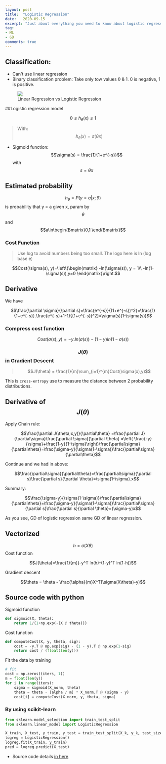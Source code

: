 ```yaml
---
layout: post
title:  "Logistic Regression"
date:   2020-09-15
excerpt: "Just about everything you need to know about logistic regression, math, derivative and more."
tag:
- ML
- GD
comments: true
---
```

## Classification:

- Can't use linear regression
- Binary classification problem: Take only tow values 0 & 1. 0 is negative, 1 is positive.

<figure>
	<a href="https://miro.medium.com/max/1428/1*Vd9ZTC1zWJPtV7iXPMJk1Q.png"><img src="https://miro.medium.com/max/1428/1*Vd9ZTC1zWJPtV7iXPMJk1Q.png"></a>
	<figcaption> Linear Regression vs Logistic Regression
    </figcaption>
</figure>


##Logistic regression model

$$0\leqslant h_\theta(x)\leqslant 1$$

> With:
> $$h_\theta(x) = \sigma(\theta x)$$

* Sigmoid function: $$\sigma(s) = \frac{1}{1+e^{-s}}$$ with $$s=\theta x$$

## Estimated probability

$$h_\theta=P(y=a|x;\theta)$$
is  probability that y = a given x, param by $$\theta$$ and $$a\in\begin{Bmatrix}0,1
\end{Bmatrix}$$

### Cost Function
> Use log to avoid numbers being too small. The logo here is ln (log base e)

$$Cost(\sigma(s), y)=\left\{\begin{matrix}
-ln(\sigma(s)), y = 1\\
-ln(1-\sigma(s)),y=0
\end{matrix}\right.$$

## Derivative

We have

$$\frac{\partial \sigma}{\partial s}=\frac{e^{-s}}{(1+e^{-s})^2}=\frac{1}{1+e^{-s}}.\frac{e^{-s}+1-1}{(1+e^{-s})^2}=\sigma(s)(1-\sigma(s))$$

### Compress cost function

$$Cost(\sigma(s),y)=-y.ln(\sigma(s))-(1-y)ln(1-\sigma(s))$$

### $$J(\theta)$$ in Gradient Descent

> $$J(\theta) = \frac{1}{m}\sum_{i=1}^{m}Cost(\sigma(x),y)$$

This is `cross-entropy` use to measure the distance between 2 probability distributions.

## Derivative of $$J(\theta)$$

Apply Chain rule:

$$\frac{\partial J(\theta;x,y)}{\partial\theta} =\frac{\partial J}{\partial\sigma}\frac{\partial \sigma}{\partial \theta} =\left( \frac{-y}{\sigma}+\frac{1-y}{1-\sigma}\right)\frac{\partial\sigma}{\partial\theta}=\frac{\sigma-y}{\sigma(1-\sigma)}\frac{\partial\sigma}{\partial\theta}$$

Continue and we had in above: 

$$\frac{\partial\sigma}{\partial\theta}=\frac{\partial\sigma}{\partial s}\frac{\partial s}{\partial \theta}=\sigma(1-\sigma).x$$

Summary:

$$\frac{\sigma-y}{\sigma(1-\sigma)}\frac{\partial\sigma}{\partial\theta}=\frac{\sigma-y}{\sigma(1-\sigma)}\frac{\partial\sigma}{\partial s}\frac{\partial s}{\partial \theta}=(\sigma-y)x$$

As you see, GD of logistic regression same GD of linear regression.

## Vectorized

$$h=\sigma(X\theta)$$
Cost function

$$J(\theta)=\frac{1}{m}(-y^T ln(h)-(1-y)^T ln(1-h))$$

Gradient descent

$$\theta = \theta - \frac{\alpha}{m}X^T(\sigma(X\theta)-y)$$

## Source code with python

Sigmoid function

``` python
def sigmoid(X, theta):
    return 1/(1+np.exp(-(X @ theta)))
```

Cost function

``` python
def computeCost(X, y, theta, sig):
    cost = -y.T @ np.exp(sig) - (1 - y).T @ np.exp(1-sig)
    return cost / (float(len(y)))
```

Fit the data by training

``` python
# fit
cost = np.zeros((iters, 1))
m = float(len(y))
for i in range(iters):
    sigma = sigmoid(X_norm, theta)
    theta = theta - (alpha / m) * X_norm.T @ (sigma - y)
    cost[i] = computeCost(X_norm, y, theta, sigma)
```

### By using scikit-learn

``` python
from sklearn.model_selection import train_test_split
from sklearn.linear_model import LogisticRegression

X_train, X_test, y_train, y_test = train_test_split(X_k, y_k, test_size=0.3, random_state=0)
logreg = LogisticRegression()
logreg.fit(X_train, y_train)
pred = logreg.predict(X_test)

```

* Source code details [in here](https://github.com/pywind/ML_repo/blob/master/Logistic%20Regression.ipynb).
